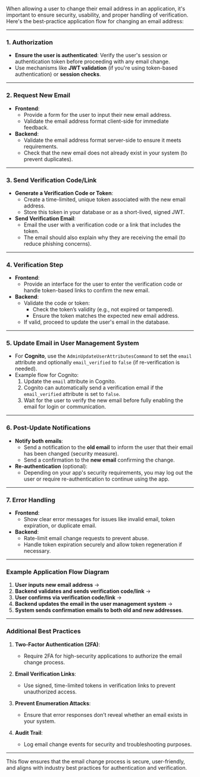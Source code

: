 When allowing a user to change their email address in an application, it's important to ensure security, usability, and proper handling of verification. Here's the best-practice application flow for changing an email address:

---

### 1. **Authorization**
   - **Ensure the user is authenticated**: Verify the user's session or authentication token before proceeding with any email change.
   - Use mechanisms like **JWT validation** (if you're using token-based authentication) or **session checks**.

---

### 2. **Request New Email**
   - **Frontend**:
     - Provide a form for the user to input their new email address.
     - Validate the email address format client-side for immediate feedback.
   - **Backend**:
     - Validate the email address format server-side to ensure it meets requirements.
     - Check that the new email does not already exist in your system (to prevent duplicates).

---

### 3. **Send Verification Code/Link**
   - **Generate a Verification Code or Token**:
     - Create a time-limited, unique token associated with the new email address.
     - Store this token in your database or as a short-lived, signed JWT.
   - **Send Verification Email**:
     - Email the user with a verification code or a link that includes the token.
     - The email should also explain why they are receiving the email (to reduce phishing concerns).

---

### 4. **Verification Step**
   - **Frontend**:
     - Provide an interface for the user to enter the verification code or handle token-based links to confirm the new email.
   - **Backend**:
     - Validate the code or token:
       - Check the token’s validity (e.g., not expired or tampered).
       - Ensure the token matches the expected new email address.
     - If valid, proceed to update the user's email in the database.

---

### 5. **Update Email in User Management System**
   - For **Cognito**, use the `AdminUpdateUserAttributesCommand` to set the `email` attribute and optionally `email_verified` to `false` (if re-verification is needed).
   - Example flow for Cognito:
     1. Update the `email` attribute in Cognito.
     2. Cognito can automatically send a verification email if the `email_verified` attribute is set to `false`.
     3. Wait for the user to verify the new email before fully enabling the email for login or communication.

---

### 6. **Post-Update Notifications**
   - **Notify both emails**:
     - Send a notification to the **old email** to inform the user that their email has been changed (security measure).
     - Send a confirmation to the **new email** confirming the change.
   - **Re-authentication** (optional):
     - Depending on your app's security requirements, you may log out the user or require re-authentication to continue using the app.

---

### 7. **Error Handling**
   - **Frontend**:
     - Show clear error messages for issues like invalid email, token expiration, or duplicate email.
   - **Backend**:
     - Rate-limit email change requests to prevent abuse.
     - Handle token expiration securely and allow token regeneration if necessary.

---

### Example Application Flow Diagram
1. **User inputs new email address** →  
2. **Backend validates and sends verification code/link** →  
3. **User confirms via verification code/link** →  
4. **Backend updates the email in the user management system** →  
5. **System sends confirmation emails to both old and new addresses**.

---

### Additional Best Practices
1. **Two-Factor Authentication (2FA)**:
   - Require 2FA for high-security applications to authorize the email change process.

2. **Email Verification Links**:
   - Use signed, time-limited tokens in verification links to prevent unauthorized access.

3. **Prevent Enumeration Attacks**:
   - Ensure that error responses don’t reveal whether an email exists in your system.

4. **Audit Trail**:
   - Log email change events for security and troubleshooting purposes.

---

This flow ensures that the email change process is secure, user-friendly, and aligns with industry best practices for authentication and verification.